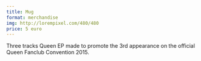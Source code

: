 ```yaml
---
title: Mug
format: merchandise
img: http://lorempixel.com/480/480
price: 5 euro
---
```


Three tracks Queen EP made to promote the 3rd appearance on the official Queen Fanclub Convention 2015.